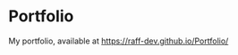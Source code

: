 [tags]: <> (JavaScript, React, Sass, Bootstrap, GitHub Api)
# Portfolio
 My portfolio, available at https://raff-dev.github.io/Portfolio/
